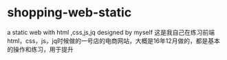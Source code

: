 # shopping-web-static
a static web with html ,css,js,jq designed by myself
这是我自己在练习前端html，css，js，jq时候做的一号店的电商网站，大概是16年12月做的，都是基本的操作和练习，用于提升
